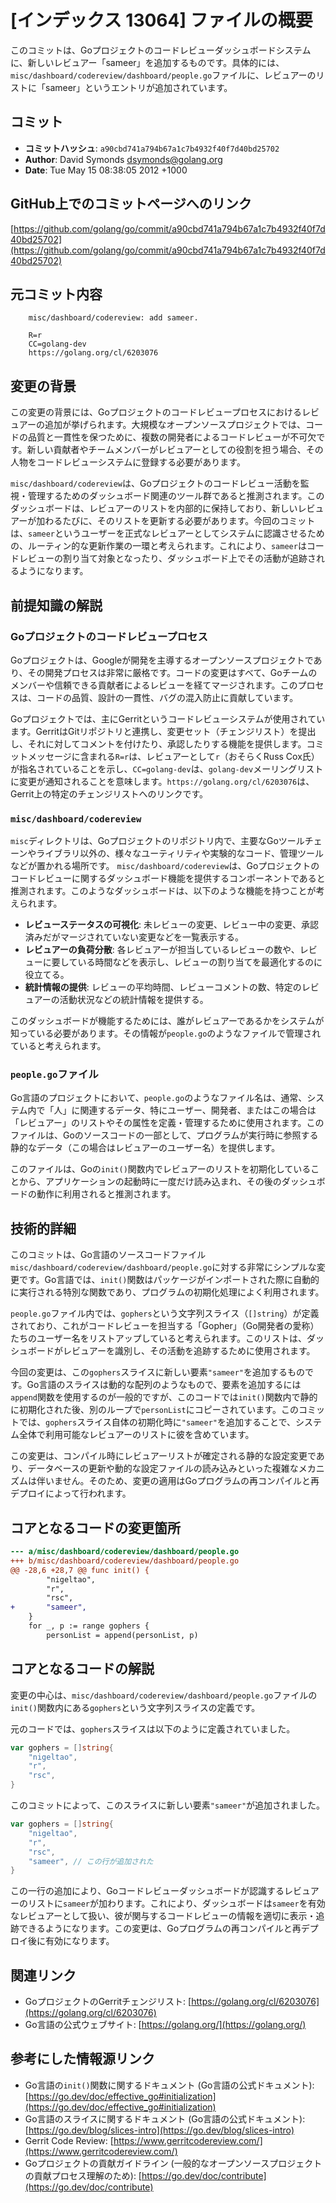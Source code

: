 # [インデックス 13064] ファイルの概要

このコミットは、Goプロジェクトのコードレビューダッシュボードシステムに、新しいレビュアー「sameer」を追加するものです。具体的には、`misc/dashboard/codereview/dashboard/people.go`ファイルに、レビュアーのリストに「sameer」というエントリが追加されています。

## コミット

- **コミットハッシュ**: `a90cbd741a794b67a1c7b4932f40f7d40bd25702`
- **Author**: David Symonds <dsymonds@golang.org>
- **Date**: Tue May 15 08:38:05 2012 +1000

## GitHub上でのコミットページへのリンク

[https://github.com/golang/go/commit/a90cbd741a794b67a1c7b4932f40f7d40bd25702](https://github.com/golang/go/commit/a90cbd741a794b67a1c7b4932f40f7d40bd25702)

## 元コミット内容

```
    misc/dashboard/codereview: add sameer.
    
    R=r
    CC=golang-dev
    https://golang.org/cl/6203076
```

## 変更の背景

この変更の背景には、Goプロジェクトのコードレビュープロセスにおけるレビュアーの追加が挙げられます。大規模なオープンソースプロジェクトでは、コードの品質と一貫性を保つために、複数の開発者によるコードレビューが不可欠です。新しい貢献者やチームメンバーがレビュアーとしての役割を担う場合、その人物をコードレビューシステムに登録する必要があります。

`misc/dashboard/codereview`は、Goプロジェクトのコードレビュー活動を監視・管理するためのダッシュボード関連のツール群であると推測されます。このダッシュボードは、レビュアーのリストを内部的に保持しており、新しいレビュアーが加わるたびに、そのリストを更新する必要があります。今回のコミットは、`sameer`というユーザーを正式なレビュアーとしてシステムに認識させるための、ルーティン的な更新作業の一環と考えられます。これにより、`sameer`はコードレビューの割り当て対象となったり、ダッシュボード上でその活動が追跡されるようになります。

## 前提知識の解説

### Goプロジェクトのコードレビュープロセス

Goプロジェクトは、Googleが開発を主導するオープンソースプロジェクトであり、その開発プロセスは非常に厳格です。コードの変更はすべて、Goチームのメンバーや信頼できる貢献者によるレビューを経てマージされます。このプロセスは、コードの品質、設計の一貫性、バグの混入防止に貢献しています。

Goプロジェクトでは、主にGerritというコードレビューシステムが使用されています。GerritはGitリポジトリと連携し、変更セット（チェンジリスト）を提出し、それに対してコメントを付けたり、承認したりする機能を提供します。コミットメッセージに含まれる`R=r`は、レビュアーとして`r`（おそらくRuss Cox氏）が指名されていることを示し、`CC=golang-dev`は、`golang-dev`メーリングリストに変更が通知されることを意味します。`https://golang.org/cl/6203076`は、Gerrit上の特定のチェンジリストへのリンクです。

### `misc/dashboard/codereview`

`misc`ディレクトリは、Goプロジェクトのリポジトリ内で、主要なGoツールチェーンやライブラリ以外の、様々なユーティリティや実験的なコード、管理ツールなどが置かれる場所です。
`misc/dashboard/codereview`は、Goプロジェクトのコードレビューに関するダッシュボード機能を提供するコンポーネントであると推測されます。このようなダッシュボードは、以下のような機能を持つことが考えられます。

*   **レビューステータスの可視化**: 未レビューの変更、レビュー中の変更、承認済みだがマージされていない変更などを一覧表示する。
*   **レビュアーの負荷分散**: 各レビュアーが担当しているレビューの数や、レビューに要している時間などを表示し、レビューの割り当てを最適化するのに役立てる。
*   **統計情報の提供**: レビューの平均時間、レビューコメントの数、特定のレビュアーの活動状況などの統計情報を提供する。

このダッシュボードが機能するためには、誰がレビュアーであるかをシステムが知っている必要があります。その情報が`people.go`のようなファイルで管理されていると考えられます。

### `people.go`ファイル

Go言語のプロジェクトにおいて、`people.go`のようなファイル名は、通常、システム内で「人」に関連するデータ、特にユーザー、開発者、またはこの場合は「レビュアー」のリストやその属性を定義・管理するために使用されます。このファイルは、Goのソースコードの一部として、プログラムが実行時に参照する静的なデータ（この場合はレビュアーのユーザー名）を提供します。

このファイルは、Goの`init()`関数内でレビュアーのリストを初期化していることから、アプリケーションの起動時に一度だけ読み込まれ、その後のダッシュボードの動作に利用されると推測されます。

## 技術的詳細

このコミットは、Go言語のソースコードファイル`misc/dashboard/codereview/dashboard/people.go`に対する非常にシンプルな変更です。Go言語では、`init()`関数はパッケージがインポートされた際に自動的に実行される特別な関数であり、プログラムの初期化処理によく利用されます。

`people.go`ファイル内では、`gophers`という文字列スライス（`[]string`）が定義されており、これがコードレビューを担当する「Gopher」（Go開発者の愛称）たちのユーザー名をリストアップしていると考えられます。このリストは、ダッシュボードがレビュアーを識別し、その活動を追跡するために使用されます。

今回の変更は、この`gophers`スライスに新しい要素`"sameer"`を追加するものです。Go言語のスライスは動的な配列のようなもので、要素を追加するには`append`関数を使用するのが一般的ですが、このコードでは`init()`関数内で静的に初期化された後、別のループで`personList`にコピーされています。このコミットでは、`gophers`スライス自体の初期化時に`"sameer"`を追加することで、システム全体で利用可能なレビュアーのリストに彼を含めています。

この変更は、コンパイル時にレビュアーリストが確定される静的な設定変更であり、データベースの更新や動的な設定ファイルの読み込みといった複雑なメカニズムは伴いません。そのため、変更の適用はGoプログラムの再コンパイルと再デプロイによって行われます。

## コアとなるコードの変更箇所

```diff
--- a/misc/dashboard/codereview/dashboard/people.go
+++ b/misc/dashboard/codereview/dashboard/people.go
@@ -28,6 +28,7 @@ func init() {
 		"nigeltao",
 		"r",
 		"rsc",
+		"sameer",
 	}
 	for _, p := range gophers {
 		personList = append(personList, p)
```

## コアとなるコードの解説

変更の中心は、`misc/dashboard/codereview/dashboard/people.go`ファイルの`init()`関数内にある`gophers`という文字列スライスの定義です。

元のコードでは、`gophers`スライスは以下のように定義されていました。

```go
var gophers = []string{
    "nigeltao",
    "r",
    "rsc",
}
```

このコミットによって、このスライスに新しい要素`"sameer"`が追加されました。

```go
var gophers = []string{
    "nigeltao",
    "r",
    "rsc",
    "sameer", // この行が追加された
}
```

この一行の追加により、Goコードレビューダッシュボードが認識するレビュアーのリストに`sameer`が加わります。これにより、ダッシュボードは`sameer`を有効なレビュアーとして扱い、彼が関与するコードレビューの情報を適切に表示・追跡できるようになります。この変更は、Goプログラムの再コンパイルと再デプロイ後に有効になります。

## 関連リンク

*   GoプロジェクトのGerritチェンジリスト: [https://golang.org/cl/6203076](https://golang.org/cl/6203076)
*   Go言語の公式ウェブサイト: [https://golang.org/](https://golang.org/)

## 参考にした情報源リンク

*   Go言語の`init()`関数に関するドキュメント (Go言語の公式ドキュメント): [https://go.dev/doc/effective_go#initialization](https://go.dev/doc/effective_go#initialization)
*   Go言語のスライスに関するドキュメント (Go言語の公式ドキュメント): [https://go.dev/blog/slices-intro](https://go.dev/blog/slices-intro)
*   Gerrit Code Review: [https://www.gerritcodereview.com/](https://www.gerritcodereview.com/)
*   Goプロジェクトの貢献ガイドライン (一般的なオープンソースプロジェクトの貢献プロセス理解のため): [https://go.dev/doc/contribute](https://go.dev/doc/contribute)
